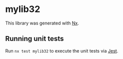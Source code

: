 # mylib32

This library was generated with [Nx](https://nx.dev).

## Running unit tests

Run `nx test mylib32` to execute the unit tests via [Jest](https://jestjs.io).
